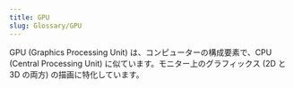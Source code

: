 ```yaml
---
title: GPU
slug: Glossary/GPU
---
```


GPU (Graphics Processing Unit) は、コンピューターの構成要素で、CPU (Central Processing Unit) に似ています。モニター上のグラフィックス (2D と 3D の両方) の描画に特化しています。
